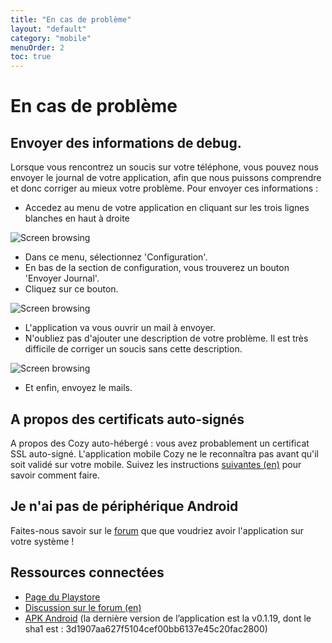 ```yaml
---
title: "En cas de problème"
layout: "default"
category: "mobile"
menuOrder: 2
toc: true
---
```


# En cas de problème

## Envoyer des informations de debug.
Lorsque vous rencontrez un soucis sur votre téléphone, vous pouvez nous envoyer le journal de votre application, afin que nous puissons comprendre et donc corriger au mieux votre problème.
Pour envoyer ces informations :

 * Accedez au menu de votre application en cliquant sur les trois lignes blanches en haut à droite

![Screen browsing](/assets/images/mobile/logs_fr_01.png)

 * Dans ce menu, sélectionnez 'Configuration'.
 * En bas de la section de configuration, vous trouverez un bouton 'Envoyer Journal'.
 * Cliquez sur ce bouton.

![Screen browsing](/assets/images/mobile/logs_fr_02.png)

 * L'application va vous ouvrir un mail à envoyer.
 * N'oubliez pas d'ajouter une description de votre problème. Il est très difficile de corriger un soucis sans cette description.

![Screen browsing](/assets/images/mobile/logs_fr_03.png)

 * Et enfin, envoyez le mails.

## A propos des certificats auto-signés
A propos des Cozy auto-hébergé : vous avez probablement un certificat SSL auto-signé.
L'application mobile Cozy ne le reconnaîtra pas avant qu'il soit validé sur votre mobile. Suivez les instructions
[suivantes (en)](http://davdroid.bitfire.at/faq/entry/importing-a-certificate) pour savoir comment faire.

## Je n'ai pas de périphérique Android
Faites-nous savoir sur le [forum](https://forum.cozy.io/) que que voudriez avoir l'application sur votre système !

## Ressources connectées
* [Page du Playstore](https://play.google.com/store/apps/details?id=io.cozy.files_client&hl=)
* [Discussion sur le forum (en)](https://forum.cozy.io/t/i-tried-cozy-mobile/188)
* [APK Android](https://files.cozycloud.cc/android/CozyMobile_lastest.apk) (la dernière version de l’application est la v0.1.19, dont le sha1 est : 3d1907aa627f5104cef00bb6137e45c20fac2800)

